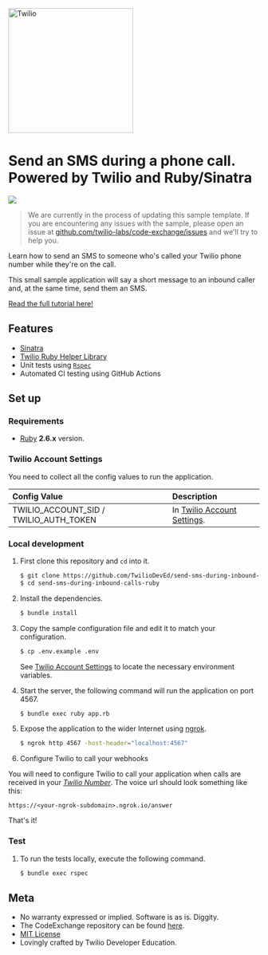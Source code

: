 <a href="https://www.twilio.com">
  <img src="https://static0.twilio.com/marketing/bundles/marketing/img/logos/wordmark-red.svg" alt="Twilio" width="250" />
</a>

# Send an SMS during a phone call. Powered by Twilio and Ruby/Sinatra

![](https://github.com/TwilioDevEd/send-sms-during-inbound-calls-ruby/workflows/Ruby/badge.svg)

> We are currently in the process of updating this sample template. If you are encountering any issues with the sample, please open an issue at [github.com/twilio-labs/code-exchange/issues](https://github.com/twilio-labs/code-exchange/issues) and we'll try to help you.

Learn how to send an SMS to someone who's called your Twilio phone number while they're on the call.

This small sample application will say a short message to an inbound caller and, at the same time, send them an SMS.

[Read the full tutorial here!](https://www.twilio.com/docs/sms/tutorials/send-sms-during-phone-call-ruby)

## Features

- [Sinatra](http://sinatrarb.com/)
- [Twilio Ruby Helper Library](https://www.twilio.com/docs/libraries/ruby)
- Unit tests using [`Rspec`](https://rspec.info/)
- Automated CI testing using GitHub Actions

## Set up

### Requirements

- [Ruby](https://www.ruby-lang.org/en/) **2.6.x** version.

### Twilio Account Settings

You need to collect all the config values to run the application.

| Config Value  | Description |
| :-------------  |:------------- |
TWILIO_ACCOUNT_SID / TWILIO_AUTH_TOKEN | In [Twilio Account Settings](https://www.twilio.com/console).


### Local development

1. First clone this repository and `cd` into it.

   ```bash
   $ git clone https://github.com/TwilioDevEd/send-sms-during-inbound-calls-ruby.git
   $ cd send-sms-during-inbound-calls-ruby
   ```

1. Install the dependencies.

    ```bash
    $ bundle install
    ```

1. Copy the sample configuration file and edit it to match your configuration.

    ```bash
    $ cp .env.example .env
    ```
   See [Twilio Account Settings](#twilio-account-settings) to locate the necessary environment variables.

1. Start the server, the following command will run the application on port 4567.

    ```bash
    $ bundle exec ruby app.rb
    ```

1. Expose the application to the wider Internet using [ngrok](https://ngrok.com/).

    ```bash
    $ ngrok http 4567 -host-header="localhost:4567"
    ```

1. Configure Twilio to call your webhooks

  You will need to configure Twilio to call your application when calls are
  received in your [*Twilio Number*](https://www.twilio.com/user/account/messaging/phone-numbers).
  The voice url should look something like this:

  ```
  https://<your-ngrok-subdomain>.ngrok.io/answer
  ```

That's it!

### Test

1. To run the tests locally, execute the following command.

    ```bash
    $ bundle exec rspec
    ```

## Meta

* No warranty expressed or implied. Software is as is. Diggity.
* The CodeExchange repository can be found [here](https://github.com/twilio-labs/code-exchange/).
* [MIT License](http://www.opensource.org/licenses/mit-license.html)
* Lovingly crafted by Twilio Developer Education.
